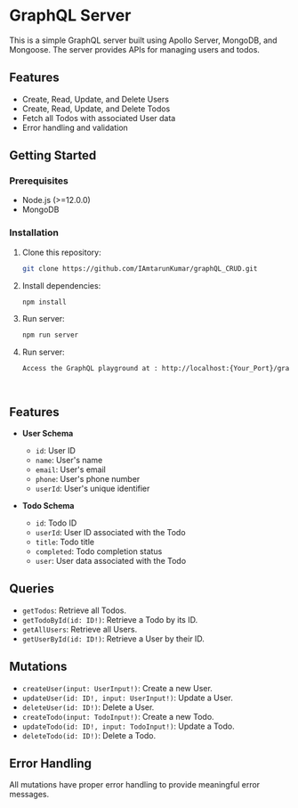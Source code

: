# GraphQL Server

This is a simple GraphQL server built using Apollo Server, MongoDB, and Mongoose. The server provides APIs for managing users and todos.

## Features

- Create, Read, Update, and Delete Users
- Create, Read, Update, and Delete Todos
- Fetch all Todos with associated User data
- Error handling and validation

## Getting Started

### Prerequisites

- Node.js (>=12.0.0)
- MongoDB

### Installation

1. Clone this repository:

   ```bash
   git clone https://github.com/IAmtarunKumar/graphQL_CRUD.git


2. Install dependencies:

   ```bash
   npm install

3. Run server:

   ```bash
   npm run server

4. Run server:

   ```bash
   Access the GraphQL playground at : http://localhost:{Your_Port}/graphql




## Features

- **User Schema**
  - `id`: User ID
  - `name`: User's name
  - `email`: User's email
  - `phone`: User's phone number
  - `userId`: User's unique identifier

- **Todo Schema**
  - `id`: Todo ID
  - `userId`: User ID associated with the Todo
  - `title`: Todo title
  - `completed`: Todo completion status
  - `user`: User data associated with the Todo

## Queries

- `getTodos`: Retrieve all Todos.
- `getTodoById(id: ID!)`: Retrieve a Todo by its ID.
- `getAllUsers`: Retrieve all Users.
- `getUserById(id: ID!)`: Retrieve a User by their ID.

## Mutations

- `createUser(input: UserInput!)`: Create a new User.
- `updateUser(id: ID!, input: UserInput!)`: Update a User.
- `deleteUser(id: ID!)`: Delete a User.
- `createTodo(input: TodoInput!)`: Create a new Todo.
- `updateTodo(id: ID!, input: TodoInput!)`: Update a Todo.
- `deleteTodo(id: ID!)`: Delete a Todo.

## Error Handling

All mutations have proper error handling to provide meaningful error messages.



 

